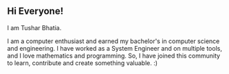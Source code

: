 <h2>Hi Everyone!</h2>
I am <em></em>Tushar Bhatia</em>. 

I am a computer enthusiast and earned my bachelor's in computer science and engineering.
I have worked as a System Engineer and on multiple tools, and I love mathematics and programming.
So, I have joined this community to learn, contribute and create something valuable. :)

<!---
tusharx0809/tusharx0809 is a ✨ particular ✨ repository because its `README.md` (this file) appears on your GitHub profile.
You can click the Preview link to take a look at your changes.
--->
